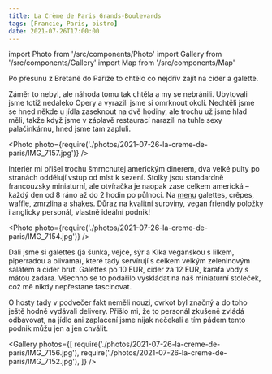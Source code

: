 ```yaml
---
title: La Crème de Paris Grands-Boulevards
tags: [Francie, Paris, bistro]
date: 2021-07-26T17:00:00
---
```


import Photo from '/src/components/Photo'
import Gallery from '/src/components/Gallery'
import Map from '/src/components/Map'

Po přesunu z Bretaně do Paříže to chtělo co nejdřív zajít na cider a galette.

<!-- truncate -->

Záměr to nebyl, ale náhoda tomu tak chtěla a my se nebránili. Ubytovali jsme totiž nedaleko Opery a vyrazili jsme si omrknout okolí. Nechtěli jsme se hned někde u jídla zaseknout na dvě hodiny, ale trochu už jsme hlad měli, takže když jsme v záplavě restaurací narazili na tuhle sexy palačinkárnu, hned jsme tam zapluli.

<Photo photo={require('./photos/2021-07-26-la-creme-de-paris/IMG_7157.jpg')} />

Interiér mi přišel trochu šmrncnutej americkým dinerem, dva velké pulty po stranách oddělují vstup od míst k sezení. Stolky jsou standardně francouzsky miniaturní, ale otvíračka je naopak zase celkem americká &ndash; každý den od 8 ráno až do 2 hodin po půlnoci. Na [menu](https://www.lacremedeparis.com/menu/) galettes, crêpes, waffle, zmrzlina a shakes. Důraz na kvalitní suroviny, vegan friendly položky i anglicky personál, vlastně ideální podnik!

<Photo photo={require('./photos/2021-07-26-la-creme-de-paris/IMG_7154.jpg')} />

Dali jsme si galettes (já šunka, vejce, sýr a Kika veganskou s lilkem, piperradou a olivama), které tady servírují s celkem velkým zeleninovým salátem a cider brut. Galettes po 10&nbsp;EUR, cider za 12&nbsp;EUR, karafa vody s mátou zadara. Všechno se to podařilo vyskládat na náš miniaturní stoleček, což mě nikdy nepřestane fascinovat.

O hosty tady v podvečer fakt neměli nouzi, cvrkot byl značný a do toho ještě hodně vydávali delivery. Přišlo mi, že to personál zkušeně zvládá odbavovat, na jídlo ani zaplacení jsme nijak nečekali a tím pádem tento podnik můžu jen a jen chválit.

<Gallery photos={[
require('./photos/2021-07-26-la-creme-de-paris/IMG_7156.jpg'),
require('./photos/2021-07-26-la-creme-de-paris/IMG_7152.jpg'),
]} />

<Map src="https://www.google.com/maps/embed?pb=!1m18!1m12!1m3!1d2624.2912500061043!2d2.343134!3d48.871724099999994!2m3!1f0!2f0!3f0!3m2!1i1024!2i768!4f13.1!3m3!1m2!1s0x47e66e3e7c429c9b%3A0xca5e7a34722ee432!2sLa%20Cr%C3%A8me%20de%20Paris%20Grands-Boulevards!5e0!3m2!1sen!2scz!4v1630079649336!5m2!1sen!2scz" />
